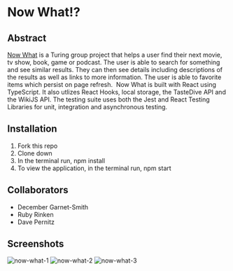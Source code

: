 # Now What!?

## Abstract

[Now What](https://rubyr.github.io/now-what/) is a Turing group project that helps a user find their next movie, tv show, book, game or podcast. The user is able to search for something and see similar results. They can then see details including descriptions of the results as well as links to more information. The user is able to favorite items which persist on page refresh.
​
Now What is built with React using TypeScript. It also utlizes React Hooks, local storage, the TasteDive API and the WikiJS API. The testing suite uses both the Jest and React Testing Libraries for unit, integration and asynchronous testing.

## Installation

1. Fork this repo
2. Clone down
3. In the terminal run, npm install
4. To view the application, in the terminal run, npm start

## Collaborators

* December Garnet-Smith
* Ruby Rinken
* Dave Pernitz

## Screenshots

![now-what-1](https://user-images.githubusercontent.com/23513486/83702772-d5f80700-a5ca-11ea-9cb3-b092d9f67676.gif)
![now-what-2](https://user-images.githubusercontent.com/23513486/83702782-ddb7ab80-a5ca-11ea-919b-9fb90adde7f3.gif)
![now-what-3](https://user-images.githubusercontent.com/23513486/83702789-df816f00-a5ca-11ea-9d15-9926744c67e6.gif)
